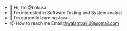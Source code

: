 - 👋 Hi, I’m @Lokusa
- 👀 I’m interested in Software Testing and System analyst
- 🌱 I’m currently learning Java 
- 📫 How to reach me Email:thwalambali.08@gmail.com

<!---
Lokusa/Lokusa is a ✨ special ✨ repository because its `README.md` (this file) appears on your GitHub profile.
You can click the Preview link to take a look at your changes.
--->

